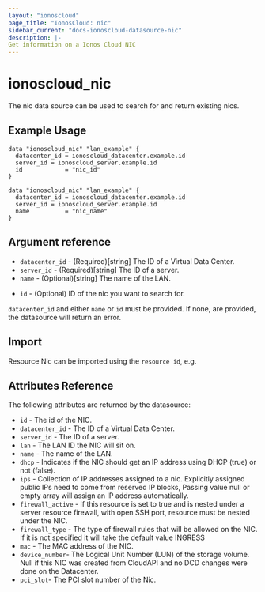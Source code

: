 ```yaml
---
layout: "ionoscloud"
page_title: "IonosCloud: nic"
sidebar_current: "docs-ionoscloud-datasource-nic"
description: |-
Get information on a Ionos Cloud NIC
---
```


# ionoscloud_nic

The nic data source can be used to search for and return existing nics.

## Example Usage

```hcl
data "ionoscloud_nic" "lan_example" {
  datacenter_id = ionoscloud_datacenter.example.id
  server_id = ionoscloud_server.example.id
  id			= "nic_id"
}

data "ionoscloud_nic" "lan_example" {
  datacenter_id = ionoscloud_datacenter.example.id
  server_id = ionoscloud_server.example.id
  name			= "nic_name"
}
```

## Argument reference

- `datacenter_id` - (Required)[string] The ID of a Virtual Data Center.
- `server_id` - (Required)[string] The ID of a server.
- `name` - (Optional)[string] The name of the LAN.
* `id` - (Optional) ID of the nic you want to search for.

`datacenter_id` and either `name` or `id` must be provided. 
If none, are provided, the datasource will return an error.

## Import

Resource Nic can be imported using the `resource id`, e.g.

## Attributes Reference

The following attributes are returned by the datasource:
* `id` - The id of the NIC.
* `datacenter_id` - The ID of a Virtual Data Center.
* `server_id` - The ID of a server.
* `lan` - The LAN ID the NIC will sit on.
* `name` - The name of the LAN.
* `dhcp` - Indicates if the NIC should get an IP address using DHCP (true) or not (false).
* `ips` - Collection of IP addresses assigned to a nic. Explicitly assigned public IPs need to come from reserved IP blocks, Passing value null or empty array will assign an IP address automatically.
* `firewall_active` - If this resource is set to true and is nested under a server resource firewall, with open SSH port, resource must be nested under the NIC.
* `firewall_type` - The type of firewall rules that will be allowed on the NIC. If it is not specified it will take the default value INGRESS
* `mac` - The MAC address of the NIC.
* `device_number`- The Logical Unit Number (LUN) of the storage volume. Null if this NIC was created from CloudAPI and no DCD changes were done on the Datacenter.
* `pci_slot`- The PCI slot number of the Nic.
